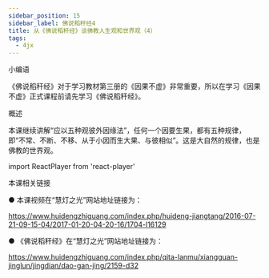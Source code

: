 ```yaml
---
sidebar_position: 15
sidebar_label: 佛说稻秆经4
title: 从《佛说稻秆经》谈佛教人生观和世界观（4）
tags:
  - 4jx
---
```

  小编语 

《佛说稻秆经》对于学习教材第三册的《因果不虚》非常重要，所以在学习《因果不虚》正式课程前请先学习《佛说稻秆经》。

概述


本课继续讲解“应以五种观彼外因缘法”，任何一个因要生果，都有五种规律，即“不常、不断、不移、从于小因而生大果、与彼相似”。这是大自然的规律，也是佛教的世界观。



import ReactPlayer from 'react-player'

<ReactPlayer id='hdvplayer' light='/img/lamp-hope.png' controls url='https://s3.ap-northeast-1.wasabisys.com/hdcx/jmy/%E6%85%A7%E7%81%AF%E7%A6%85%E4%BF%AE%E8%AF%BE/%E6%85%A7%E7%81%AF%E7%A6%85%E4%BF%AE%E8%AF%BE%E7%AC%AC%E4%B8%89%E5%86%8C/%E4%BD%9B%E8%AF%B4%E7%A8%BB%E7%A7%86%E7%BB%8F/%E4%BB%8E%E3%80%8A%E4%BD%9B%E8%AF%B4%E7%A8%BB%E7%A7%86%E7%BB%8F%E3%80%8B%e8%b0%88%e4%bd%9b%e6%95%99%e4%ba%ba%e7%94%9f%e8%a7%82%e5%92%8c%e4%b8%96%e7%95%8c%e8%a7%824.mp4' />



 本课相关链接 

●  本课视频在“慧灯之光”网站地址链接为：

https://www.huidengzhiguang.com/index.php/huideng-jiangtang/2016-07-21-09-15-04/2017-01-20-04-20-16/1704-l16129



● 《佛说稻秆经》在“慧灯之光”网站地址链接为：

https://www.huidengzhiguang.com/index.php/qita-lanmu/xiangguan-jinglun/jingdian/dao-gan-jing/2159-d32